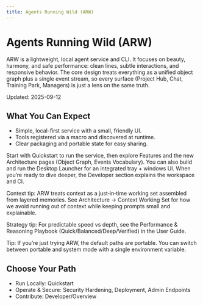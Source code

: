 ```yaml
---
title: Agents Running Wild (ARW)
---
```


# Agents Running Wild (ARW)

ARW is a lightweight, local agent service and CLI. It focuses on beauty, harmony, and safe performance: clean lines, subtle interactions, and responsive behavior. The core design treats everything as a unified object graph plus a single event stream, so every surface (Project Hub, Chat, Training Park, Managers) is just a lens on the same truth.

Updated: 2025-09-12

## What You Can Expect
- Simple, local-first service with a small, friendly UI.
- Tools registered via a macro and discovered at runtime.
- Clear packaging and portable state for easy sharing.

Start with Quickstart to run the service, then explore Features and the new Architecture pages (Object Graph, Events Vocabulary). You can also build and run the Desktop Launcher for an integrated tray + windows UI. When you’re ready to dive deeper, the Developer section explains the workspace and CI.

Context tip: ARW treats context as a just‑in‑time working set assembled from layered memories. See Architecture → Context Working Set for how we avoid running out of context while keeping prompts small and explainable.

Strategy tip: For predictable speed vs depth, see the Performance & Reasoning Playbook (Quick/Balanced/Deep/Verified) in the User Guide.

Tip: If you’re just trying ARW, the default paths are portable. You can switch between portable and system mode with a single environment variable.

## Choose Your Path

- Run Locally: Quickstart
- Operate & Secure: Security Hardening, Deployment, Admin Endpoints
- Contribute: Developer/Overview
